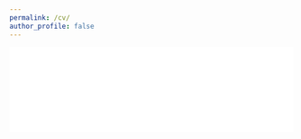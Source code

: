 ```yaml
---
permalink: /cv/
author_profile: false
---
```


<embed src="{{ site.url }}{{ site.baseurl }}/assets/images/CV.pdf" type="application/pdf" width="100%" />

<br>

<div data-iframe-width="150" data-iframe-height="270" data-share-badge-id="53ce4c23-20e5-4c03-bd10-9240a54e24aa"></div>
<script type="text/javascript">
(function() {
    var s = document.createElement('script');
    s.type = 'text/javascript';
    s.async = true;
    s.src = '//cdn.youracclaim.com/assets/utilities/embed.js';
    var o = document.getElementsByTagName('script')[0];
    o.parentNode.insertBefore(s, o);
    })();
</script>
